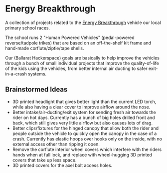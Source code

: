 # Energy Breakthrough

A collection of projects related to the [Energy Breakthrough](https://www.eb.org.au) vehicle our local primary school races.

The school runs 2 "Human Powered Vehicles" (pedal-powered reverse/tadpole trikes) that are based on an off-the-shelf kit frame and hand-made corflute/ziptie/tape shells.

Our (Ballarat Hackerspace) goals are basically to help improve the vehicles through a bunch of small individual projects that improve the quality-of-life of the kids using the vehicles, from better internal air ducting to safer exit-in-a-crash systems.

## Brainstormed Ideas

- 3D printed headlight that gives better light than the current LED torch, while also having a clear cover to improve airflow around the nose.
- Better intake/air-ducting/exit system for sending fresh air towards the rider on hot days. Currently has a bunch of big holes drilled front and back, which still gives very little airflow but also causes lots of drag.
- Better clips/fixtures for the hinged canopy that allow both the rider and people outside the vehicle to quickly open the canopy in the case of a crash. Currently has elastic hoops over hooks only on the inside, with no external access other than ripping it open.
- Remove the corflute interior wheel covers which interfere with the riders hands when at full lock, and replace with wheel-hugging 3D printed covers that take up less space.
- 3D printed covers for the axel bolt access holes.
